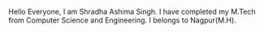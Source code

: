 Hello Everyone,
I am Shradha Ashima Singh. I have completed my M.Tech from Computer Science and Engineering. I belongs to Nagpur(M.H).